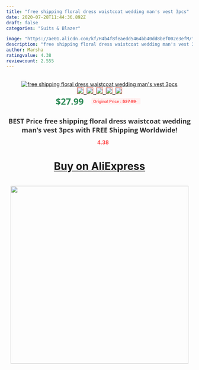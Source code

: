 ```yaml
---
title: "free shipping floral dress waistcoat wedding man's vest 3pcs"
date: 2020-07-28T11:44:36.892Z
draft: false
categories: "Suits & Blazer"

image: "https://ae01.alicdn.com/kf/H4b4f8feaedd5464bb40dd8bef002e3efM/free-shipping-floral-dress-waistcoat-wedding-man-s-vest-3pcs.jpg"
description: "free shipping floral dress waistcoat wedding man's vest 3pcs"
author: Marsha
ratingvalue: 4.38
reviewcount: 2.555
---
```

<br>
<div style="text-align: center;">
<a href="https://s.click.aliexpress.com/e/_AYIZ5x" target="_blank" rel="nofollow noopener noreferrer"><img alt="free shipping floral dress waistcoat wedding man's vest 3pcs" class="magnifier-image" src="https://ae01.alicdn.com/kf/H4b4f8feaedd5464bb40dd8bef002e3efM/free-shipping-floral-dress-waistcoat-wedding-man-s-vest-3pcs.jpg_640x640.jpg">
<br>
<img style="border:1px solid salmon" src="https://ae01.alicdn.com/kf/H4b4f8feaedd5464bb40dd8bef002e3efM/free-shipping-floral-dress-waistcoat-wedding-man-s-vest-3pcs.jpg_120x120.jpg">&nbsp;&nbsp;<img style="border:1px solid salmon" src="_120x120.jpg">&nbsp;&nbsp;<img style="border:1px solid salmon" src="_120x120.jpg">&nbsp;&nbsp;<img style="border:1px solid salmon" src="_120x120.jpg">&nbsp;&nbsp;<img style="border:1px solid salmon" src="_120x120.jpg"></a></div><br0>
<div style="text-align: center;"><span style="background-color: white; border: 0px; box-sizing: border-box; color: seagreen; display: inline-block; font-family: &quot;open sans&quot; , &quot;arial&quot; , &quot;helvetica&quot; , sans-serif , &quot;heiti&quot;; font-size: 24px; font-stretch: inherit; font-weight: 700; line-height: inherit; margin: 0px 10px 0px 0px; padding: 0px; vertical-align: middle;">$27.99 </span>
<span style="background: rgb(255 , 241 , 241); border-radius: 3px; border: 0px; box-sizing: border-box; color: #ff4747; display: inline-block; font-family: inherit; font-size: 12px; font-stretch: inherit; font-style: inherit; font-variant: inherit; font-weight: 600; line-height: inherit; margin: 0px; padding: 2px 5px; transform: scale(0.9); vertical-align: middle;">Original Price : <b style="text-decoration: line-through;">$27.99 </b> &nbsp;&nbsp;</span></div>
<h1 style="color: #333333; display: inline-block; font-family: &quot;open sans&quot; , &quot;arial&quot; , &quot;helvetica&quot; , sans-serif , &quot;heiti&quot;; font-size: 18px; font-stretch: inherit; font-weight: 700; text-align: center;">BEST Price free shipping floral dress waistcoat wedding man's vest 3pcs with FREE Shipping Worldwide!</h1>
<div style="color: #ff4747; text-align: center;">
<img src="https://4.bp.blogspot.com/-M0ZcTcb-5uY/XleCXlxnR4I/AAAAAAAAAEc/OrjgMkXV1oMQFaCRZj5HQwOCBcu3w1FegCPcBGAYYCw/s1600/star.png" style="height: 15px;">&nbsp;<b>4.38</b></div>
<div class="button_cont" align="center"><a class="buynow_a" href="https://s.click.aliexpress.com/e/_AYIZ5x" target="_blank" rel="nofollow noopener noreferrer"><H1>Buy on AliExpress</H1></a></div><br>
<div class="separator" style="clear: both; text-align: center;">
<img src="https://lh3.googleusercontent.com/-pTy5HemUv9M/XlePHvY0dAI/AAAAAAAAAE4/0nX5iRUoIWY8eMW9Dpxeirr157OZliDIgCLcBGAsYHQ/s1600/badge.gif" width="480">
</div>
